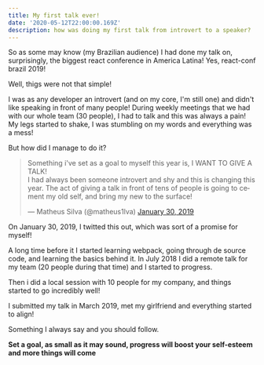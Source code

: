 ```yaml
---
title: My first talk ever!
date: '2020-05-12T22:00:00.169Z'
description: how was doing my first talk from introvert to a speaker?
---
```


So as some may know (my Brazilian audience) I had done my talk on, surprisingly, the biggest react conference in America Latina! Yes, react-conf brazil 2019!

Well, thigs were not that simple!

I was as any developer an introvert (and on my core, I'm still one) and didn't like speaking in front of many people! During weekly meetings that we had with our whole team (30 people), I had to talk and this was always a pain! My legs started to shake, I was stumbling on my words and everything was a mess!

But how did I manage to do it?

<blockquote class="twitter-tweet"><p lang="en" dir="ltr">Something i&#39;ve set as a goal to myself this year is, I WANT TO GIVE A TALK!<br/>I had always been someone introvert and shy and this is changing this year. The act of giving a talk in front of tens of people is going to cement my old self, and bring my new to the surface!</p>&mdash; Matheus Silva (@matheus1lva) <a href="https://twitter.com/matheus1lva/status/1090624740228849665?ref_src=twsrc%5Etfw">January 30, 2019</a></blockquote> <script async src="https://platform.twitter.com/widgets.js" charset="utf-8"></script>

On January 30, 2019, I twitted this out, which was sort of a promise for myself!

A long time before it I started learning webpack, going through de source code, and learning the basics behind it. In July 2018 I did a remote talk for my team (20 people during that time) and I started to progress.

Then i did a local session with 10 people for my company, and things started to go incredibly well!

I submitted my talk in March 2019, met my girlfriend and everything started to align!

Something I always say and you should follow.

**Set a goal, as small as it may sound, progress will boost your self-esteem and more things will come**

